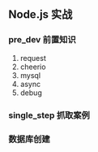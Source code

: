 ## Node.js 实战

### pre_dev 前置知识

1. request
2. cheerio
3. mysql
4. async
5. debug


### single_step 抓取案例


### 数据库创建
